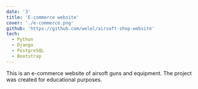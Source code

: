 ```yaml
---
date: '3'
title: 'E-commerce website'
cover: './e-commerce.png'
github: 'https://github.com/welel/airsoft-shop-website'
tech:
  - Python
  - Django
  - PostgreSQL
  - Bootstrap
---
```


This is an e-commerce website of airsoft guns and equipment. The project was created for educational purposes.